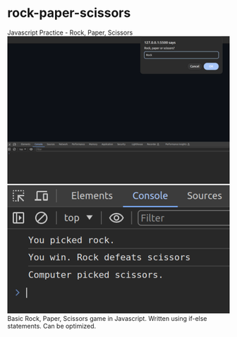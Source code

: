 # rock-paper-scissors
Javascript Practice - Rock, Paper, Scissors
![Prompt](pic1.png)
![Output](pic2.png)
Basic Rock, Paper, Scissors game in Javascript.
Written using if-else statements. Can be optimized.